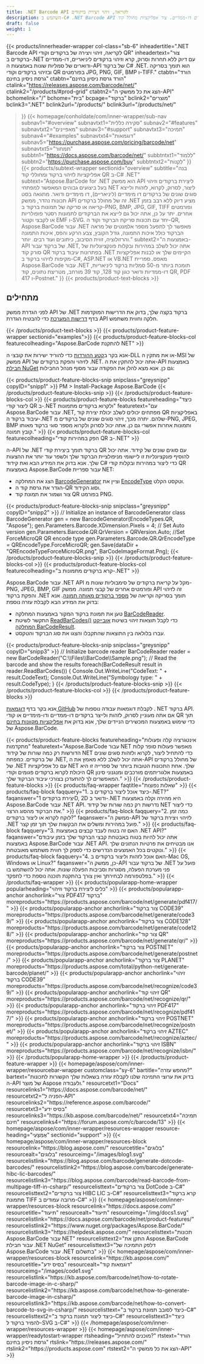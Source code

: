 ```yaml
---
title: .NET Barcode API לקריאה, זיהוי ויצירת ברקודים
description: השתמש ב-C# .NET Barcode API לקריאה, זיהוי והפקה של ברקודים דו-ממדיים. צור אפליקציות מחולל קוד QR או סורק ב-ASP.NET ו-VB.NET.
draft: false
weight: 1
---
```

{{< products/innerheader-wrapper col-class="sb-6"
  inheadertitle=".NET Barcode API לקריאה, זיהוי ויצירה של ברקודים וקודי QR"
  inheadertext="צור ברקודים ב-.NET עם דיוק ללא תחרות וסרוק, קרא וזיהוי ברקודים ליניאריים, דו-ממדיים ודוארים של סמליות שונות באמצעות ה-API של ברקוד C# .NET. הוא תומך בסריקה ובזיהוי ברקודים וקודי QR בפורמטים JPG, PNG, GIF, BMP ו-TIFF."
  ctabtn="הורד גרסת ניסיון בחינם"
  ctabtn="הורד גרסת ניסיון בחינם"
  ctalink="https://releases.aspose.com/barcode/net/"
  ctalink2="/products/#prod-grid"
  ctabtn2="הצג את כל ממשקי ה-API"
  bchomelink="/"
  bchome="בית"
  bcpage="ברקוד"
  bclink2="מוצרים"
  bclink3=".NET"
  bclink2url="/products/"
  bclink3url="/products/net/"
  >}}
{{< homepage/conholdate/com/inner-wrapper/sub-nav 
subnav1="#overview"
subnavtxt1="סקירה כללית" 
subnav2="#features"
subnavtxt2="מאפיינים" 
subnav3="#support"
subnavtxt3="תמיכה" 
subnav4="#examples"
subnavtxt4="דוגמאות" 
subnav5="https://purchase.aspose.com/pricing/barcode/net"
subnavtxt5="תמחור" 
subbtn1="https://docs.aspose.com/barcode/net/"
subbtntxt1="לִלמוֹד"
subbtn2="https://purchase.aspose.com/buy"
subbtntxt2="לִקְנוֹת"
>}}
   {{< products/subtext-wrapper
   sectionid="overview"
   subtitle="בנה אפליקציות לזיהוי ברקוד ומחוללי קוד QR ב-C# .NET"
   subtext="Aspose.BarCode for .NET הוא ממשק API ליצירת ברקודים וזיהוי בעל ביצועים גבוהים המאפשר למפתחי NET ליצור, לסרוק, לקרוא, לזהות ולייצא סוגים שונים של ברקודים דו מימדיים (ליניאריים), דו מימדיים ודואר. מתגאה בסט תכונות נהדר, ממשק API זה של מחולל ברקודים .NET מציע דיוק ללא רבב בזמן קריאה או סריקה של תמונות ברקוד ב-PNG, BMP, JPG, GIF, TIFF ופורמטים אחרים. יתר על כן, אתה יכול גם לייצא את הברקודים לתמונות רסטר פופולריות או לקבצי וקטור EMF ו-SVG. יחד עם תכונות סריקת הברקוד וקוד ה-QR, Aspose.BarCode עבור .NET מאפשר לך לתפעל מספר אלמנטים של מראה הברקוד כולל איכות התמונה, גודל הקובץ, צבע הרקע והפס, איכות התמונה והרזולוציה, זווית הסיבוב, כיתובים ועוד רבים. יותר."
   subtext2="באמצעות ה-API של ברקוד עבור .NET, אתה יכול לשלב במהירות ובקלות פונקציונליות של סורק קוד QR בפתרונות עיבוד ברקוד .NET הקיימים שלך או לבנות אפליקציות מקיפות לזיהוי ברקוד ב-C#, ASP.NET או VB.NET מאפס. ספריית Aspose.BarCode עבור .NET תומכת ביותר מ-50 סמליות ברקוד ליניאריות, דו-ממדיות ודואר כגון קוד 128, קוד 39 מורחב, מטריצת נתונים, קוד QR, PDF 417 ו-Postnet."
   >}} 
   {{< products/product-text-blocks >}}
   <h2>מתחילים</h2>
   <p>לפני הגדרת ממשק API של .NET ברקוד בקצה שלך, בדוק את הדרישות המוקדמות בדף <a href="https://docs.aspose.com/barcode/net/system-requirements/">דרישות המערכת</a> כדי להבטיח הגדרת API חלקה וחווית משתמש.</p>
   {{< /products/product-text-blocks >}}
{{< products/product-feature-wrapper
sectionid="examples">}}
{{< products/product-feature-blocks-col
featurecolheading="Aspose.BarCode להתקנת NET"
>}}
<p>אנא בקר ב<a href="https://releases.aspose.com/barcode/net/">קטע ההורדות</a> כדי להוריד ישירות את קובצי ה-DLL או את מתקין ה-MSI של ממשק API לזיהוי והפקת ברקודים של .NET. אתה יכול להתקין את ה-API באמצעות <a href="https://www.nuget.org/packages/Aspose.BarCode/">חבילת NuGet</a> גם כן. אנא מצא להלן את הפקודה עבור מסוף מנהל החבילות:</p>
{{< products/product-feature-blocks-snip
snipclass="greysnipp"
copyID="snipp1"
>}}
PM > Install-Package Aspose.BarCode 
{{< /products/product-feature-blocks-snip >}}
{{< /products/product-feature-blocks-col >}}
{{< products/product-feature-blocks
featureheading="כיצד ליצור קודי QR ב-.NET ולקרוא ברקודים מתמונות"
featuretext="עם Aspose.BarCode עבור .NET, מפתחים יכולים לשלב יכולת יצירת קוד QR באפליקציות עיבוד ברקוד ה-.NET שלהם. יתרה מכך, זיהוי סוגים שונים של ברקודים מ-PNG, JPEG, BMP ותמונות אחרות אפשרי גם כן. אתה יכול לסרוק ולקרוא מספר סוגי ברקוד מאותו קובץ תמונה." 
>}}  
{{< products/product-feature-blocks-col
featurecolheading="הפק במהירות קודי QR ב-.NET"
>}}
<p>ה-API של .NET ברקוד תומך ביצירת קודי QR עם סוגים שונים של קידוד. אתה יכול להוסיף פונקציונליות זו ליישומי מניפולציית הברקוד שלך ולשפר עוד יותר את ההצעות שלך. אנא בדוק את המידע הבא ואת קידוד C# כדי ליצור במהירות ובקלות קודי QR באמצעות Aspose.BarCode עבור ספריית NET:</p>
<ul>
   <li>הצג את המחלקה <a href="https://reference.aspose.com/barcode/net/aspose.barcode.generation/barcodegenerator">BarcodeGenerator</a> וציין את <a href="https://reference.aspose.com/barcode/net/aspose.barcode.generation/encodetypes">EncodeType</a> וטקסט הקלט.</li>
   <li>הגדר את גרסת קוד ה-QR וסוג הקידוד.</li>
   <li>צור ושמור את תמונת קוד QR בפורמט PNG.</li>
</ul>
{{< products/product-feature-blocks-snip
snipclass="greysnipp"
copyID="snipp2"
>}}
// Initialize an instance of BarcodeGenerator class
BarcodeGenerator gen = new BarcodeGenerator(EncodeTypes.QR, "Aspose");
gen.Parameters.Barcode.XDimension.Pixels = 4;
// Set Auto version
gen.Parameters.Barcode.QR.QrVersion = QRVersion.Auto;
//Set ForceMicroQR QR encode type
gen.Parameters.Barcode.QR.QrEncodeType = QREncodeType.ForceMicroQR;
gen.Save(dataDir + "QREncodeTypeForceMicroQR.png", BarCodeImageFormat.Png);
{{< /products/product-feature-blocks-snip >}}
{{< /products/product-feature-blocks-col >}}
{{< products/product-feature-blocks-col
featurecolheading="קרא ברקודים מתמונות ב-.NET"
>}}
<p>Aspose.BarCode עבור .NET API מקל על קריאת ברקודים של סימבוליות שונות מ-PNG, JPEG, BMP, GIF ופורמטים אחרים של קבצי תמונה. ממשק API זה לזיהוי והפקת ברקוד .NET תומך בסריקה וקריאה של <a href="https://blog.aspose.com/barcode/read-barcode-from-image-in-csharp/#Read-Barcode-of-Multiple- Types-from-Image-in-CSharp">מספר ברקודים מאותה תמונה</a>. אנא בדוק את המידע הבא לקבלת עזרה נוספת:</p>
<ul>
   <li>טען את תמונת ברקוד המקור באמצעות המחלקה <a href="https://reference.aspose.com/barcode/net/aspose.barcode.barcoderecognition/barcodereader/">BarCodeReader</a>.</li>
   <li>התקשר לשיטת <a href="https://reference.aspose.com/barcode/net/aspose.barcode.barcoderecognition/barcodereader/readbarcodes/">ReadBarCodes()</a> כדי לקבל תוצאות זיהוי בשיטת <a href ="https://reference.aspose.com/barcode/net/aspose.barcode.barcoderecognition/barcoderesult/">אובייקט המחלקה BarCodeResult</a>.</li>
   <li>עברו בלולאה בין התוצאות שהתקבלו והצגו את סוג הברקוד והטקסט.</li>
</ul>
{{< products/product-feature-blocks-snip
snipclass="greysnipp"
copyID="snipp3"
>}}
// Initialize barcode reader
BarCodeReader reader = new BarCodeReader("C:\\Files\\BarCode\\Sample.png");
// Read the barcode and show the results
foreach(BarCodeResult result in reader.ReadBarCodes()) 
{
    Console.Out.WriteLine("CodeText: " + result.CodeText);
    Console.Out.WriteLine("Symbology type: " + result.CodeType);
}
{{< /products/product-feature-blocks-snip >}}
{{< /products/product-feature-blocks-col >}}
{{< /products/product-feature-blocks >}}
   <p class="col-lg-12">אנא בקר בדף <a href="https://github.com/aspose-barcode/Aspose.BarCode-for-.NET/tree/master/Examples">דוגמאות GitHub</a> לקבלת דוגמאות עבודה נוספות של . NET ברקוד API. אם אתה מעוניין לסרוק, לזהות ולייצר ברקודים דו-ממדיים ודו-מימדיים או קודי QR תוך כדי שימוש באמצעות המכשירים הניידים שלך, אנא בדוק את <a href="https://products.aspose.app/barcode/family ">אפליקציות מקוונות בחינם</a> של Aspose.BarCode.</p>
{{< products/product-feature-blocks
featureheading="אינטגרציה קלה ופעולות מתקדמות"
featuretext="Aspose.BarCode עבור NET מאפשר פעולות סופר קלות הדורשות רק כמה שורות של קידוד NET כדי להתחיל ליצור, לקרוא ולזהות סוגים שונים של ברקודים. כמפתח .NET, אתה יכול לשלב ללא מאמץ את ה-API של מחולל ברקודים של .NET עם כל אפליקציות NET שלך. אחת התכונות הטובות ביותר של ספרייה זו היא היכולת לקרוא ברקודים פגומים וקודי QR באמצעות אלגוריתמים מורכבים ומנגנוני סינון המאפשרים לך להתעדכן בצורכי עיבוד הברקוד שלך."
>}}
   {{< /products/product-feature-blocks >}}
   {{< products/faq-wrapper
   faqtitle="שאלות נפוצות"
   >}}
   {{< products/faq-block
   faqquery="1. כיצד אוכל ליצור ברקודים ב-.NET?"
   faqanswer="יצירת ברקודים 1D, 2D ודואר ב-.NET היא מהירה וקלה באמצעות Aspose.BarCode עבור .NET API. נדרשות רק כמה שורות של קידוד NET כדי ליצור את הברקוד מהסוג הרצוי." 
   >}}
   {{< products/faq-block
   faqquery="2. כמה זמן לוקח לקרוא או ליצור ברקודים?"
   faqanswer="ממשק ה-API לזיהוי ויצירת ברקוד של .NET פועל במהירות ומשלים את הבקשות שלך תוך זמן קצר." 
   >}}
   {{< products/faq-block
   faqquery="3. האם זה בטוח לעבד קבצים באמצעות .NET API?"
   faqanswer="אתה יכול להיות בטוח באבטחת קבצי הברקוד שלך בזמן עיבודם באמצעות Aspose.BarCode עבור .NET API. אנו מבטיחים את פרטיות הנתונים שלך ונוקטים בכל האמצעים הנדרשים כדי לספק לך חווית משתמש מאובטחת." 
   >}}
   {{< products/faq-block
   faqquery="4. האם אוכל לזהות וליצור ברקודים ב-Mac OS, Windows או Linux?"
   faqanswer="כן, ממשק ה-API של ברקוד עבור .NET פועל על פני מערכת הפעלה, מסגרות וסביבות הפעלה שונות. אתה יכול להשתמש בו בפלטפורמה לבחירתך ואין צורך בהתקנת תוכנה נוספת כדי לתפקד." 
   >}}
   {{< /products/faq-wrapper >}}
   {{< products/popularapp-home-wrapper
   popularheading="כלים ליצירת ברקוד וזיהוי"
   >}}
   {{< products/popularapp-anchor
anchorlink="צור PDF417 ברקוד"
moreproducts="https://products.aspose.com/barcode/net/generate/pdf417/"
>}} 
   {{< products/popularapp-anchor
anchorlink="צור ברקוד CODE39"
moreproducts="https://products.aspose.com/barcode/net/generate/code39/"
>}} 
   {{< products/popularapp-anchor
anchorlink="צור ברקוד CODE128"
moreproducts="https://products.aspose.com/barcode/net/generate/code128/"
>}} 
   {{< products/popularapp-anchor
anchorlink="צור קוד QR"
moreproducts="https://products.aspose.com/barcode/net/generate/qr/"
>}} 
   {{< products/popularapp-anchor
anchorlink="צור ברקוד POSTNET"
moreproducts="https://products.aspose.com/barcode/net/generate/postnet/"
>}} 
   {{< products/popularapp-anchor
anchorlink="צור ברקוד PLANET"
moreproducts="https://products.aspose.com/total/python-net/generate-barcode/planet/"
>}} 
   {{< products/popularapp-anchor
anchorlink="זיהוי ברקוד CODE39"
moreproducts="https://products.aspose.com/barcode/net/recognize/code39/"
>}} 
   {{< products/popularapp-anchor
anchorlink="זיהוי קוד QR"
moreproducts="https://products.aspose.com/barcode/net/recognize/qr/"
>}} 
   {{< products/popularapp-anchor
anchorlink="זיהוי ברקוד PDF417"
moreproducts="https://products.aspose.com/barcode/net/recognize/pdf417/"
>}} 
   {{< products/popularapp-anchor
anchorlink="זיהוי ברקוד POSTNET"
moreproducts="https://products.aspose.com/barcode/net/recognize/postnet/"
>}} 
   {{< products/popularapp-anchor
anchorlink="זיהוי ברקוד AZTEC"
moreproducts="https://products.aspose.com/barcode/net/recognize/aztec/"
>}}  
   {{< products/popularapp-anchor
anchorlink="זיהוי ברקוד ISBN"
moreproducts="https://products.aspose.com/barcode/net/recognize/isbn/"
>}}
   {{< /products/popularapp-home-wrapper >}}
   {{< /products/product-feature-wrapper >}}
{{< homepage/aspose/com/inner-wrapper/resourcebar-wrapper
customclass="sy-6"
bartitle="מחפש עזרה?"
bartext="בדוק את ערוצי התמיכה שלנו לקבלת עזרה בשאלות שלך הקשורות לתכונות ה-API של מוצר Aspose ולעבודה."
resourcetxt1="Docs"
resourcelinks1="https://docs.aspose.com/barcode/net/"
resourcetxt2="הפניה ל-API"
resourcelinks2="https://reference.aspose.com/barcode/" 
resourcetxt3="בסיס ידע"
resourcelinks3="https://kb.aspose.com/barcode/net/"
resourcetxt4="תמיכה חינם"
resourcelinks4="https://forum.aspose.com/c/barcode/13"
>}}
{{< homepage/aspose/com/inner-wrapper/resources-wrapper
resource-heading="אֶמְצָעִי"
sectionid="support"
>}}
{{< homepage/aspose/com/inner-wrapper/resources-block
resourcelink="https://blog.aspose.com/"
resourcetitle="בלוגים"
resourcealt="בלוגים"
resourceimg="/images/blog1.svg"
resourcelistlink="https://blog.aspose.com/barcode/generate-dotcode-barcodes/"
resourcelistlink2="https://blog.aspose.com/barcode/generate-hibc-lic-barcodes/"
resourcelistlink3="https://blog.aspose.com/barcode/read-barcode-from-multipage-tiff-in-csharp/"
resourcelisttext="צור ברקודים DotCode ב-C#"
resourcelisttext2="צור ברקודים HIBC LIC ב-C#"
resourcelisttext3="קרא ברקוד מתמונת TIFF מרובה עמודים ב-C#" 
>}}
{{< homepage/aspose/com/inner-wrapper/resources-block
resourcelink="https://docs.aspose.com/"
resourcetitle="תיעוד"
resourcealt="תיעוד"
resourceimg="/img/docs1.svg"
resourcelistlink="https://docs.aspose.com/barcode/net/product-features/"
resourcelistlink2="https://www.nuget.org/packages/Aspose.BarCode/"
resourcelistlink3="https://helpdesk.aspose.com/"
resourcelisttext="תכונות Aspose.BarCode עבור NET"
resourcelisttext2="התקן את Aspose.BarCode עבור חבילת .NET NuGet"
resourcelisttext3="דלפק התמיכה של Aspose.BarCode עבור .NET בתשלום" 
>}}
{{< homepage/aspose/com/inner-wrapper/resources-block
resourcelink="https://kb.aspose.com/"
resourcetitle="בסיס ידע"
resourcealt="דוגמאות קוד"
resourceimg="/images/code1.svg"
resourcelistlink="https://kb.aspose.com/barcode/net/how-to-rotate-barcode-image-in-c-sharp/"
resourcelistlink2="https://kb.aspose.com/barcode/net/how-to-generate-barcode-image-in-csharp/"
resourcelistlink3="https://kb.aspose.com/barcode/net/how-to-convert-barcode-to-svg-in-csharp/"
resourcelisttext="כיצד לסובב תמונת ברקוד ב-C#"
resourcelisttext2="כיצד ליצור תמונת ברקוד ב-C#"
resourcelisttext3="כיצד להמיר ברקוד ל-SVG ב-C#" 
>}}
{{< /homepage/aspose/com/inner-wrapper/resources-wrapper >}}
{{< homepage/aspose/com/inner-wrapper/readytostart-wrapper 
rtsheading="מוכנים להתחיל?" 
rtstext="הורד גרסת ניסיון בחינם" 
rtslink="https://releases.aspose.com/" 
rtslink2="https://products.aspose.com" 
rtstext2="הצג את כל ממשקי ה-API" 
>}}
